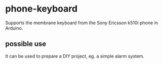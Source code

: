 # phone-keyboard
Supports the membrane keyboard from the Sony Ericsson k510i phone in Arduino.

## possible use
It can be used to prepare a DIY project, eg. a simple alarm system.
